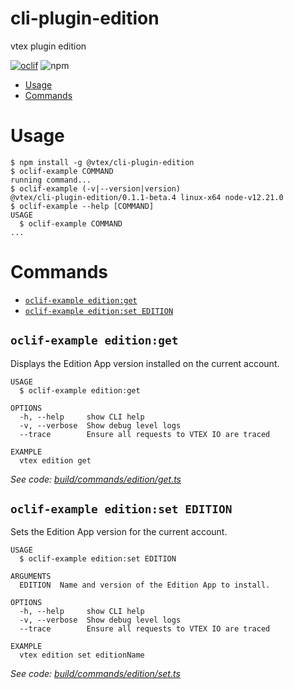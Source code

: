 cli-plugin-edition
===================

vtex plugin edition

[![oclif](https://img.shields.io/badge/cli-oclif-brightgreen.svg)](https://oclif.io)
![npm](https://img.shields.io/npm/v/@vtex/cli-plugin-edition)

<!-- toc -->
* [Usage](#usage)
* [Commands](#commands)
<!-- tocstop -->
# Usage
<!-- usage -->
```sh-session
$ npm install -g @vtex/cli-plugin-edition
$ oclif-example COMMAND
running command...
$ oclif-example (-v|--version|version)
@vtex/cli-plugin-edition/0.1.1-beta.4 linux-x64 node-v12.21.0
$ oclif-example --help [COMMAND]
USAGE
  $ oclif-example COMMAND
...
```
<!-- usagestop -->
# Commands
<!-- commands -->
* [`oclif-example edition:get`](#oclif-example-editionget)
* [`oclif-example edition:set EDITION`](#oclif-example-editionset-edition)

## `oclif-example edition:get`

Displays the Edition App version installed on the current account.

```
USAGE
  $ oclif-example edition:get

OPTIONS
  -h, --help     show CLI help
  -v, --verbose  Show debug level logs
  --trace        Ensure all requests to VTEX IO are traced

EXAMPLE
  vtex edition get
```

_See code: [build/commands/edition/get.ts](https://github.com/vtex/cli-plugin-edition/blob/v0.1.1-beta.4/build/commands/edition/get.ts)_

## `oclif-example edition:set EDITION`

Sets the Edition App version for the current account.

```
USAGE
  $ oclif-example edition:set EDITION

ARGUMENTS
  EDITION  Name and version of the Edition App to install.

OPTIONS
  -h, --help     show CLI help
  -v, --verbose  Show debug level logs
  --trace        Ensure all requests to VTEX IO are traced

EXAMPLE
  vtex edition set editionName
```

_See code: [build/commands/edition/set.ts](https://github.com/vtex/cli-plugin-edition/blob/v0.1.1-beta.4/build/commands/edition/set.ts)_
<!-- commandsstop -->
